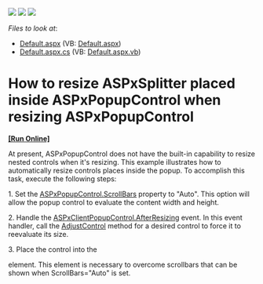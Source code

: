 <!-- default badges list -->
![](https://img.shields.io/endpoint?url=https://codecentral.devexpress.com/api/v1/VersionRange/128565014/13.1.4%2B)
[![](https://img.shields.io/badge/Open_in_DevExpress_Support_Center-FF7200?style=flat-square&logo=DevExpress&logoColor=white)](https://supportcenter.devexpress.com/ticket/details/E3559)
[![](https://img.shields.io/badge/📖_How_to_use_DevExpress_Examples-e9f6fc?style=flat-square)](https://docs.devexpress.com/GeneralInformation/403183)
<!-- default badges end -->
<!-- default file list -->
*Files to look at*:

* [Default.aspx](./CS/WebSite/Default.aspx) (VB: [Default.aspx](./VB/WebSite/Default.aspx))
* [Default.aspx.cs](./CS/WebSite/Default.aspx.cs) (VB: [Default.aspx.vb](./VB/WebSite/Default.aspx.vb))
<!-- default file list end -->
# How to resize ASPxSplitter placed inside ASPxPopupControl when resizing ASPxPopupControl
<!-- run online -->
**[[Run Online]](https://codecentral.devexpress.com/e3559/)**
<!-- run online end -->


<p>At present, ASPxPopupControl does not have the built-in capability to resize nested controls when it's resizing. This example illustrates how to automatically resize controls places inside the popup. To accomplish this task, execute the following steps:</p><p>1. Set the <a href="http://documentation.devexpress.com/#AspNet/DevExpressWebASPxPopupControlASPxPopupControlBase_ScrollBarstopic"><u>ASPxPopupControl.ScrollBars</u></a> property to "Auto". This option will allow the popup control to evaluate the content width and height.</p><p>2. Handle the <a href="http://documentation.devexpress.com/#AspNet/DevExpressWebASPxPopupControlScriptsASPxClientPopupControlBase_AfterResizingtopic"><u>ASPxClientPopupControl.AfterResizing</u></a> event. In this event handler, call the <a href="http://documentation.devexpress.com/#AspNet/DevExpressWebASPxClassesScriptsASPxClientControl_AdjustControltopic"><u>AdjustControl</u></a> method for a desired control to force it to reevaluate its size.</p><p>3. Place the control into the <strong><div style="height: 100%; width: 100%; overflow: hidden"></strong> element. This element is necessary to overcome scrollbars that can be shown when ScrollBars="Auto" is set.</p>

<br/>


